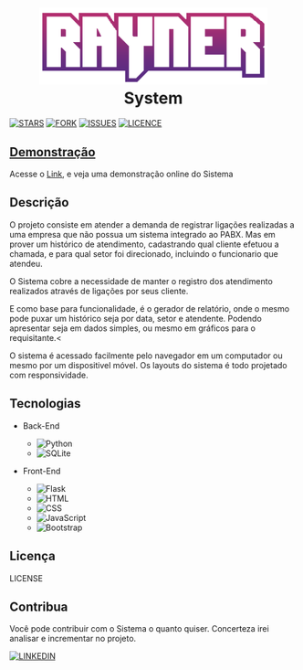 <h1 align="center">
  <a href="https://rayner-system.vercel.app"><img src="github\logo.png" width="400"></a>
  <br>System<br>
</h1>


[![STARS]](https://github.com/JeffRayner/RaynerSystem/stargazers)
[![FORK]](https://github.com/JeffRayner/RaynerSystem/network/members)
[![ISSUES]](https://github.com/JeffRayner/RaynerSystem/issues)
[![LICENCE]]()


##  [Demonstração](https://rayner-system.vercel.app/)

<p>Acesse o <a href="https://rayner-system.vercel.app">Link</a>, e veja uma demonstração online do Sistema</p>


##  Descrição
<p>O projeto consiste em atender a demanda de registrar ligações realizadas a uma empresa que não possua um sistema integrado ao PABX. Mas em prover um histórico de atendimento, cadastrando qual cliente efetuou a chamada, e para qual setor foi direcionado, incluindo o funcionario que atendeu.

O Sistema cobre a necessidade de manter o registro dos atendimento realizados através de ligações por seus cliente.

E como base para funcionalidade, é o gerador de relatório, onde o mesmo pode puxar um histórico seja por data, setor e atendente. Podendo apresentar seja em dados simples, ou mesmo em gráficos para o requisitante.<

O sistema é acessado facilmente pelo navegador em um computador ou mesmo por um dispositivel móvel. Os layouts do sistema é todo projetado com responsividade.
</p>

##  Tecnologias

-   Back-End
    -   ![Python]
    -   ![SQLite]

-   Front-End
    -   ![Flask]
    -   ![HTML]
    -   ![CSS]
    -   ![JavaScript]
    -   ![Bootstrap]

##  Licença
<p>LICENSE</p>

##  Contribua
<p>Você pode contribuir com o Sistema o quanto quiser. Concerteza irei analisar e incrementar no projeto.</p>

[![LINKEDIN]](https://www.linkedin.com/in/jeff-rayner-ferreira-sim%C3%B5es-3b0296b1/)








<!-- IMAGES -->
[ISSUES]: https://img.shields.io/github/issues/JeffRayner/RaynerSystem?style=for-the-badge
[FORK]: https://img.shields.io/github/forks/JeffRayner/RaynerSystem?style=for-the-badge
[STARS]: https://img.shields.io/github/stars/JeffRayner/RaynerSystem?color=sucess&style=for-the-badge
[LICENCE]: https://img.shields.io/github/license/JeffRayner/RaynerSystem?style=for-the-badge
[LINKEDIN]: https://img.shields.io/badge/LinkedIn-0077B5?style=for-the-badge&logo=linkedin&logoColor=white

<!-- Ferramentas -->
[Python]: https://img.shields.io/badge/Python-3776AB?style=for-the-badge&logo=python&logoColor=white
[SQLite]: https://img.shields.io/badge/SQLite-07405E?style=for-the-badge&logo=sqlite&logoColor=white
[Flask]: https://img.shields.io/badge/Flask-000000?style=for-the-badge&logo=flask&logoColor=white
[HTML]: https://img.shields.io/badge/HTML5-E34F26?style=for-the-badge&logo=html5&logoColor=white
[CSS]: https://img.shields.io/badge/CSS-239120?&style=for-the-badge&logo=css3&logoColor=white
[Bootstrap]: https://img.shields.io/badge/Bootstrap-563D7C?style=for-the-badge&logo=bootstrap&logoColor=white
[JavaScript]: https://img.shields.io/badge/JavaScript-F7DF1E?style=for-the-badge&logo=javascript&logoColor=black



